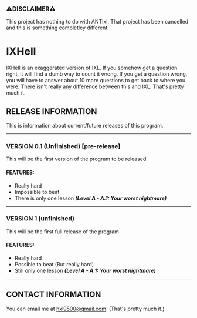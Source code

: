 ### ⚠️DISCLAIMER⚠️
This project has nothing to do with ANTIxl. That project has been cancelled and this is something completley different.

# IXHell
IXHell is an exaggerated version of IXL. If you somehow get a question right, it will find a dumb way to count it wrong. If you get a question wrong, you will have to answer about 10 more questions to get back to where you were. There isn't really any difference between this and IXL. That's pretty much it.

## RELEASE INFORMATION
This is information about current/future releases of this program.

---
### VERSION 0.1 (Unfinished) [pre-release]
This will be the first version of the program to be released.
#### FEATURES:
 - Really hard
 - Impossible to beat
 - There is only one lesson ***(Level A - A.1: Your worst nightmare)***

---
### VERSION 1 (unfinished)
This will be the first full release of the program
#### FEATURES:
 - Really hard
 - Possible to beat (But really hard)
 - Still only one lesson ***(Level A - A.1: Your worst nightmare)***
---

## CONTACT INFORMATION
You can email me at hxl9500@gmail.com. (That's pretty much it.)
